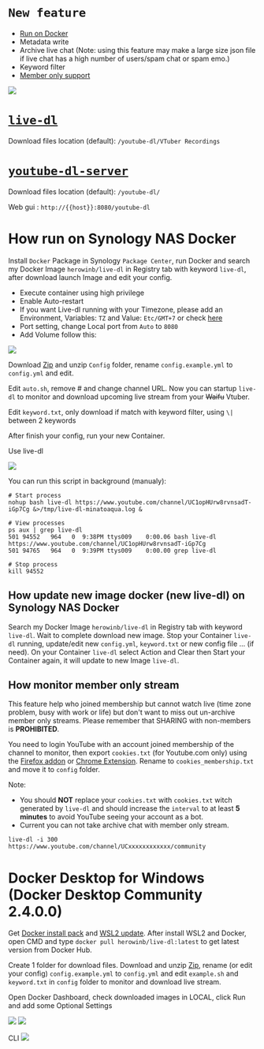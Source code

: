# `New feature`
 * [Run on Docker](#how-run-on-synology-nas-docker)
 * Metadata write
 * Archive live chat (Note: using this feature may make a large size json file if live chat has a high number of users/spam chat or spam emo.)
 * Keyword filter
 * [Member only support](#how-monitor-member-only-stream)

<img src="https://i.imgur.com/ikzNAii.png">

# [`live-dl`](https://github.com/sparanoid/live-dl)

Download files location (default): `/youtube-dl/VTuber Recordings`

# [`youtube-dl-server`](https://github.com/manbearwiz/youtube-dl-server)

Download files location (default): `/youtube-dl/`

Web gui : `http://{{host}}:8080/youtube-dl`

# How run on Synology NAS Docker

Install `Docker` Package in Synology `Package Center`, run Docker and search my Docker Image `herowinb/live-dl` in Registry tab with keyword `live-dl`, after download launch Image and edit your config.

 * Execute container using high privilege
 * Enable Auto-restart
 * If you want Live-dl running with your Timezone, please add an Environment, Variables: `TZ` and Value: `Etc/GMT+7` or check [here](https://en.wikipedia.org/wiki/List_of_tz_database_time_zones)
 * Port setting, change Local port from `Auto` to `8080`
 * Add Volume follow this:
<img src="https://i.imgur.com/kQv3g0W.png">

Download [Zip](https://github.com/herowinb/live-dl/archive/master.zip) and unzip `Config` folder, rename `config.example.yml` to `config.yml` and edit.

Edit `auto.sh`, remove # and change channel URL. Now you can startup `live-dl` to monitor and download upcoming live stream from your ~~Waifu~~ Vtuber.

Edit `keyword.txt`, only download if match with keyword filter, using `\|` between 2 keywords

After finish your config, run your new Container.

Use live-dl

<img src="https://i.imgur.com/5uFLJtr.png">

You can run this script in background (manualy):

```shell
# Start process
nohup bash live-dl https://www.youtube.com/channel/UC1opHUrw8rvnsadT-iGp7Cg &>/tmp/live-dl-minatoaqua.log &

# View processes
ps aux | grep live-dl
501 94552   964   0  9:38PM ttys009    0:00.06 bash live-dl https://www.youtube.com/channel/UC1opHUrw8rvnsadT-iGp7Cg
501 94765   964   0  9:39PM ttys009    0:00.00 grep live-dl

# Stop process
kill 94552
```

## How update new image docker (new live-dl) on Synology NAS Docker

Search my Docker Image `herowinb/live-dl` in Registry tab with keyword `live-dl`. Wait to complete download new image.
Stop your Container `live-dl` running, update/edit new `config.yml`, `keyword.txt` or new config file ... (if need). On your Container `live-dl` select Action and Clear then Start your Container again, it will update to new Image `live-dl`.

## How monitor member only stream
This feature help who joined membership but cannot watch live (time zone problem, busy with work or life) but don't want to miss out un-archive member only streams. Please remember that SHARING with non-members is **PROHIBITED**.

You need to login YouTube with an account joined membership of the channel to monitor, then export `cookies.txt` (for Youtube.com only) using the [Firefox addon](https://addons.mozilla.org/en-US/firefox/addon/cookies-txt/) or [Chrome Extension](https://chrome.google.com/webstore/detail/get-cookiestxt/bgaddhkoddajcdgocldbbfleckgcbcid?hl=en). Rename to `cookies_membership.txt` and move it to `config` folder.

Note:
  * You should **NOT** replace your `cookies.txt` with `cookies.txt` witch generated by `live-dl` and should increase the `interval` to at least **5 minutes** to avoid YouTube seeing your account as a bot.
  * Current you can not take archive chat with member only stream.

```shell
live-dl -i 300 https://www.youtube.com/channel/UCxxxxxxxxxxxx/community
```

# Docker Desktop for Windows (Docker Desktop Community 2.4.0.0)

Get [Docker install pack](https://www.docker.com/products/docker-desktop) and [WSL2 update](https://wslstorestorage.blob.core.windows.net/wslblob/wsl_update_x64.msi).
After install WSL2 and Docker, open CMD and type `docker pull herowinb/live-dl:latest` to get latest version from Docker Hub.

Create 1 folder for download files. Download and unzip [Zip](https://github.com/herowinb/live-dl/archive/master.zip), rename (or edit your config) `config.example.yml` to `config.yml` and edit `example.sh` and `keyword.txt` in `config` folder to monitor and download live stream.

Open Docker Dashboard, check downloaded images in LOCAL, click Run and add some Optional Settings

<img src="https://i.imgur.com/lj0WQw7.png">

<img src="https://i.imgur.com/QiXxFQl.png">

CLI
<img src="https://i.imgur.com/uVssi9f.png">
